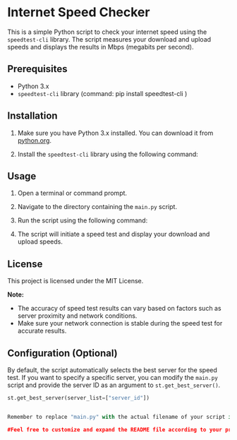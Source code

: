 # Internet Speed Checker

This is a simple Python script to check your internet speed using the `speedtest-cli` library. The script measures your download and upload speeds and displays the results in Mbps (megabits per second).

## Prerequisites

- Python 3.x
- `speedtest-cli` library (command: pip install speedtest-cli )

## Installation

1. Make sure you have Python 3.x installed. You can download it from [python.org](https://www.python.org/downloads/).

2. Install the `speedtest-cli` library using the following command:


## Usage

1. Open a terminal or command prompt.

2. Navigate to the directory containing the `main.py` script.

3. Run the script using the following command:


4. The script will initiate a speed test and display your download and upload speeds.


## License

This project is licensed under the MIT License.

**Note:**
- The accuracy of speed test results can vary based on factors such as server proximity and network conditions.
- Make sure your network connection is stable during the speed test for accurate results.

## Configuration (Optional)

By default, the script automatically selects the best server for the speed test. If you want to specify a specific server, you can modify the `main.py` script and provide the server ID as an argument to `st.get_best_server()`.

```python
st.get_best_server(server_list=["server_id"])


Remember to replace "main.py" with the actual filename of your script if it's named differently. Additionally, make sure to create a `LICENSE` file in the same directory with the appropriate license text if you choose to use a different license.

#Feel free to customize and expand the README file according to your project's needs.
